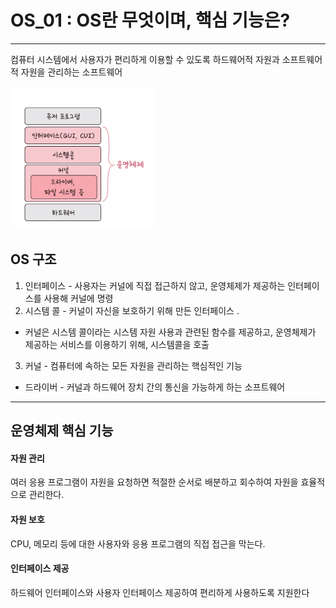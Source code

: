 # OS_01 : OS란 무엇이며, 핵심 기능은?

---
컴퓨터 시스템에서 사용자가 편리하게 이용할 수 있도록 하드웨어적 자원과 소프트웨어적 자원을 관리하는 소프트웨어

![OS_chae.png](OS_chae.png)

## OS 구조
1. 인터페이스 - 사용자는 커널에 직접 접근하지 않고, 운영체제가 제공하는 인터페이스를 사용해 커널에 명령
2. 시스템 콜 -  커널이 자신을 보호하기 위해 만든 인터페이스 .
- 커널은 시스템 콜이라는 시스템 자원 사용과 관련된 함수를 제공하고, 운영체제가 제공하는 서비스를 이용하기 위해, 시스템콜을 호출 
3.  커널 - 컴퓨터에 속하는 모든 자원을 관리하는 핵심적인 기능
- 드라이버 - 커널과 하드웨어 장치 간의 통신을 가능하게 하는 소프트웨어
---

## 운영체제 핵심 기능

#### 자원 관리 
여러 응용 프로그램이 자원을 요청하면 적절한 순서로 배분하고 회수하여 자원을 효율적으로 관리한다.

#### 자원 보호
CPU, 메모리 등에 대한 사용자와 응용 프로그램의 직접 접근을 막는다.

#### 인터페이스 제공
하드웨어 인터페이스와 사용자 인터페이스 제공하여 편리하게 사용하도록 지원한다
